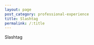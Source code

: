 ```yaml
---
layout: page
post_category: professional-experience
title: Slashtag
permalink: /:title
---
```



Slashtag